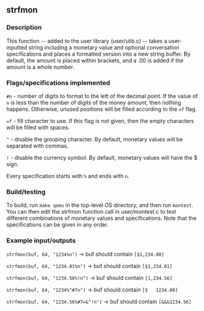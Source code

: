 ## strfmon

### Description
This function -- added to the user library (user/ulib.c) -- takes a user-inputted string including a monetary value and optional conversation specifications and places a formatted version into a new string buffer. By default, the amount is placed within brackets, and a .00 is added if the amount is a whole number.

### Flags/specifications implemented
``#n`` - number of digits to format to the left of the decimal point. If the value of ``n`` is less than the number of digits of the money amount, then nothing happens. Otherwise, unused positions will be filled according to the ``=f`` flag.

``=f`` - fill character to use. If this flag is not given, then the empty characters will be filled with spaces. 

``^`` - disable the grouping character. By default, monetary values will be separated with commas.

``!`` - disable the currency symbol. By default, monetary values will have the $ sign.

Every specification starts with ``%`` and ends with ``n``.

### Build/testing
To build, run ``make qemu`` in the top-level OS directory, and then run ``montest``. You can then edit the strfmon function call in user/montest.c to test different combinations of monetary values and specifications. Note that the specifications can be given in any order.

### Example input/outputs
``strfmon(buf, 64, "1234%n")`` -> buf should contain ``[$1,234.00]``

``strfmon(buf, 64, "1234.01%n")`` -> buf should contain ``[$1,234.01]``

``strfmon(buf, 64, "1234.56%!n")`` -> buf should contain ``[1,234.56]``

``strfmon(buf, 64, "1234%^#7n")`` -> buf should contain ``[$   1234.00]``

``strfmon(buf, 64, "1234.56%#7=&^!n")`` -> buf should contain ``[&&&1234.56]``
